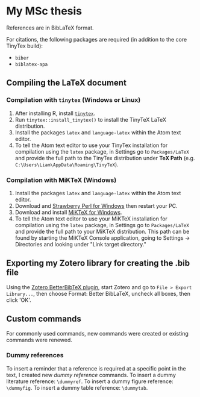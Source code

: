 # My MSc thesis

References are in BibLaTeX format.

For citations, the following packages are required (in addition to the core TinyTex build):
  * `biber`
  * `biblatex-apa`

## Compiling the LaTeX document

### Compilation with `tinytex` (Windows or Linux)

1. After installing R, install [`tinytex`](https://yihui.name/tinytex/).
2. Run `tinytex::install_tinytex()` to install the TinyTeX LaTeX distribution.
3. Install the packages `latex` and `language-latex` within the Atom text editor.
4. To tell the Atom text editor to use your TinyTex installation for compilation using the `latex` package, in Settings go to `Packages/LaTeX` and provide the full path to the TinyTex distribution under **TeX Path** (e.g. `C:\Users\Liam\AppData\Roaming\TinyTeX`).

### Compilation with MiKTeX (Windows)

1. Install the packages `latex` and `language-latex` within the Atom text editor.
2. Download and [Strawberry Perl for Windows](https://strawberryperl.com/) then restart your PC.
3. Download and install [MiKTeX for Windows](https://miktex.org/download).
4. To tell the Atom text editor to use your MiKTeX installation for compilation using the `latex` package, in Settings go to `Packages/LaTeX` and provide the full path to your MiKTeX distribution. This path can be found by starting the MiKTeX Console application, going to Settings -> Directories and looking under "Link target directory."

## Exporting my Zotero library for creating the .bib file

Using the [Zotero BetterBibTeX plugin](https://github.com/retorquere/zotero-better-bibtex), start Zotero and go to `File > Export Library...`, then choose Format: Better BibLaTeX, uncheck all boxes, then click 'OK'.

## Custom commands

For commonly used commands, new commands were created or existing commands were renewed.

### Dummy references

To insert a reminder that a reference is required at a specific point in the text, I created new *dummy reference* commands.
To insert a dummy literature reference: `\dummyref`.
To insert a dummy figure reference: `\dummyfig`.
To insert a dummy table reference: `\dummytab`.
